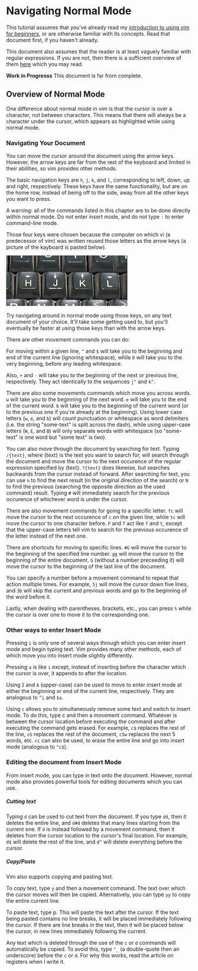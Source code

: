 # Navigating Normal Mode

This tutorial assumes that you've already read my [introduction to using vim
for beginners](./a-complete-introduction.md), or are otherwise familiar with
its concepts. Read that document first, if you haven't already.

This document also assumes that the reader is at least vaguely familiar with
regular expressions. If you are not, then there is a sufficient overview of them
[here](https://www.regular-expressions.info/quickstart.html) which you may read.

**Work in Progresss** This document is far from complete.

## Overview of Normal Mode

One difference about normal mode in vim is that the cursor is over a character,
not between characters. This means that there will always be a character under
the cursor, which appears as highlighted while using normal mode.

### Navigating Your Document

You can move the cursor around the document using the arrow keys. However,
the arrow keys are far from the rest of the keyboard and limited in their
abilities, so vim provides other methods.

The basic navigation keys are `h`, `j`, `k`, and `l`, corresponding to left,
down, up and right, respectively. These keys have the same functionality, but
are on the home row, instead of being off to the side, away from all the other
keys you want to press.

A warning: all of the commands listed in this chapter are to be done directly
within normal mode. Do not enter insert mode, and do not type `:` to enter
command-line mode.

Those four keys were chosen because the computer on which vi (a predecessor
of vim) was written reused those letters as the arrow keys (a picture of the
kayboard is pasted below).

![Original Vim Keyboard](./images/vim-hjkl-keyboard.jpg)

Try navigating around in normal mode using those keys, on any text document of
your choice. It'll take some getting used to, but you'll eventually be faster
at using those keys than with the arrow keys.

There are other movement commands you can do:

For moving within a given line, `^` and `$` will take you to the
beginning and end of the current line (ignoring whitespace), while `0` will take
you to the very beginning, before any leading whitespace.

Also, `+` and `-` will take you to the beginning of the next or previous line,
respectively. They act identically to the sequences `j^` and `k^`.

There are also some movements commands which move you across words.
`w` will take you to the beginning of the next word. `e` will take you to the
end of the current word. `b` will take you to the beginning of the current word
(or to the previous one if you're already at the beginning). Using lower case
letters (`w`, `e`, and `b`) will count punctuation or whitespace as word
delimiters (i.e. the string "some-text" is split across the dash), while using
upper-case letters (`W`, `E`, and `B`) will only separate words with whitespace
(so "some-text" is one word but "some text" is two).

You can also move through the document by searching for text. Typing `/{text}`,
where {text} is the text you want to search for, will search through the
document and move the cursor to the next occurence of the regular expression
specified by {text}. `?{text}` does likewise, but searches backwards from the
cursor instead of forward. After searching for text, you can use `n` to find the
next result (in the original direction of the search) or `N` to find the
previous (searching the opposite direction as the used command) result. Typing
`#` will immediately search for the previous occurence of whichever word is
under the cursor.

There are also movement commands for going to a specific letter. `fc` will move
the cursor to the next occurence of `c` on the given line, while `tc` will move
the cursor to one character before. `F` and `T` act like `f` and `t`, except
that the upper-case letters tell vim to search for the previous occurence of
the letter instead of the next one.

There are shortcuts for moving to specific lines. `#G` will move the cursor to
the beginning of the specified line number. `gg` will move the cursor to the
beginning of the entire document. `G` (without a number preceeding it) will
move the cursor to the beginning of the last line of the document.

You can specify a number before a movement command to repeat that action
multiple times. For example, `5j` will move the cursor down five lines, and
`3b` will skip the current and previous words and go to the beginning of the
word before it.

Lastly, when dealing with parentheses, brackets, etc., you can press `%` while
the cursor is over one to move it to the corresponding one.

### Other ways to enter Insert Mode

Pressing `i` is only one of several ways through which you can enter insert
mode and begin typing text. Vim provides many other methods, each of which
move you into insert mode slightly differently.

Pressing `a` is like `i` except, instead of inserting before the character which
the cursor is over, it appends to after the location.

Using `I` and `A` (upper-case) can be used to move to enter insert mode at either
the beginning or end of the current line, respectively. They are analogous to
`^i` and `$a`.

Using `c` allows you to simultaneously remove some text and switch to insert
mode. To do this, type c and then a movement command. Whatever is between the
cursor location before executing the command and after executing the command
gets erased. For example, `c$` replaces the rest of the line, `cG` replaces the
rest of the document, `c5w` replaces the next 5 words, etc. `cc` can also be
used, to erase the entire line and go into insert mode (analogous to `^c$`).

### Editing the document from Insert Mode

From insert mode, you can type in text onto the document. However, normal mode
also provides powerful tools for editing documents which you can use.

##### Cutting text

Typing `d` can be used to cut text from the document. If you type `dd`, then it
deletes the entire line, and `d#d` deletes that many lines starting from the
current one. If `d` is instead followed by a movement command, then it deletes
from the cursor location to the cursor's final location. For example, `d$` will
delete the rest of the line, and `d^` will delete everything before the cursor.

##### Copy/Paste

Vim also supports copying and pasting text.

To copy text, type `y` and then a movement command. The text over which the
cursor moves will then be copied. Alternatively, you can type `yy` to copy the
entire current line.

To paste text, type p. This will paste the text after the cursor. If the text
being pasted contains no line breaks, it will be placed immediately following
the cursor. If there are line breaks in the text, then it will be placed below
the cursor, in new lines immediately following the current.

Any text which is deleted through the use of the `c` or `d` commands will
automatically be copied. To avoid this, type `"_` (a double-quote then an
underscore) before the `c` or `d`. For why this works, read the article on
registers when I write it.

